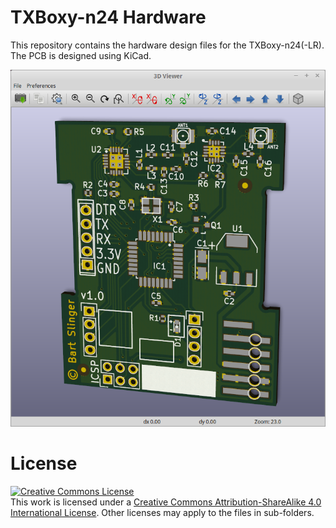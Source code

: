 # TXBoxy-n24 Hardware

This repository contains the hardware design files for the TXBoxy-n24(-LR). The PCB is designed using KiCad.

![PCB 3d](images/pcb_3d.png)


# License
<a rel="license" href="http://creativecommons.org/licenses/by-sa/4.0/"><img alt="Creative Commons License" style="border-width:0" src="https://i.creativecommons.org/l/by-sa/4.0/88x31.png" /></a><br />This work is licensed under a <a rel="license" href="http://creativecommons.org/licenses/by-sa/4.0/">Creative Commons Attribution-ShareAlike 4.0 International License</a>.
Other licenses may apply to the files in sub-folders.
